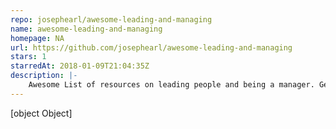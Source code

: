 ```yaml
---
repo: josephearl/awesome-leading-and-managing
name: awesome-leading-and-managing
homepage: NA
url: https://github.com/josephearl/awesome-leading-and-managing
stars: 1
starredAt: 2018-01-09T21:04:35Z
description: |-
    Awesome List of resources on leading people and being a manager. Geared toward tech, but potentially useful to anyone.
---
```


[object Object]
